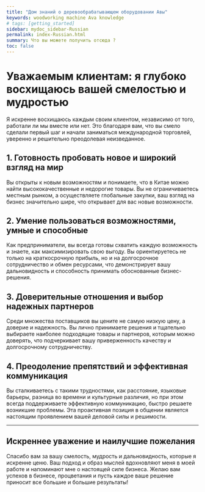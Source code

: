 ```yaml
---
title: "Дом знаний о деревообрабатывающем оборудовании Авы"
keywords: woodworking machine Ava knowledge
# tags: [getting_started]
sidebar: mydoc_sidebar-Russian
permalink: index-Russian.html
summary: Что вы можете получить отсюда ?
toc: false
---
```

# Уважаемым клиентам: я глубоко восхищаюсь вашей смелостью и мудростью 
Я искренне восхищаюсь каждым своим клиентом, независимо от того, работали ли мы вместе или нет. Это благодаря вам, что вы смело сделали первый шаг и начали заниматься международной торговлей, уверенно и решительно преодолевая неизведанное.

## 1. Готовность пробовать новое и широкий взгляд на мир
Вы открыты к новым возможностям и понимаете, что в Китае можно найти высококачественные и недорогие товары. Вы не ограничиваетесь местным рынком, а осуществляете глобальные закупки, ваш взгляд на бизнес значительно шире, что открывает для вас новые возможности.

## 2. Умение пользоваться возможностями, умные и способные
Как предприниматели, вы всегда готовы схватить каждую возможность и знаете, как максимизировать свою выгоду. Вы ориентируетесь не только на краткосрочную прибыль, но и на долгосрочное сотрудничество и обмен ресурсами, что демонстрирует вашу дальновидность и способность принимать обоснованные бизнес-решения.

## 3. Доверительные отношения и выбор надежных партнеров
Среди множества поставщиков вы цените не самую низкую цену, а доверие и надежность. Вы лично принимаете решения и тщательно выбираете наиболее подходящие товары и партнеров, которым можно доверять, что подчеркивает вашу приверженность качеству и долгосрочному сотрудничеству.

## 4. Преодоление препятствий и эффективная коммуникация
Вы сталкиваетесь с такими трудностями, как расстояние, языковые барьеры, разница во времени и культурные различия, но при этом всегда поддерживаете эффективную коммуникацию, быстро решаете возникшие проблемы. Эта проактивная позиция в общении является настоящим проявлением вашей деловой силы и решимости.

---

## Искреннее уважение и наилучшие пожелания
Спасибо вам за вашу смелость, мудрость и дальновидность, которые я искренне ценю. Ваш подход и образ мыслей вдохновляют меня в моей работе и напоминают мне о настоящей силе бизнеса.
Желаю вам успехов в бизнесе, процветания и пусть каждое ваше решение приносит все большие и большие результаты!


